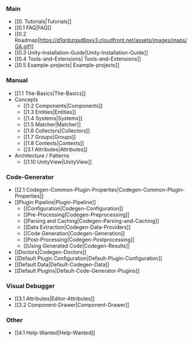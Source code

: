 ### Main

- [[0. Tutorials|Tutorials]]
- [[0.1 FAQ|FAQ]]
- [[0.2 Roadmap|https://d1qnbzgad6pxy3.cloudfront.net/assets/images/maps/GA.gif]]
- [[0.3 Unity-Installation-Guide|Unity-Installation-Guide]]
- [[0.4 Tools-and-Extensions| Tools-and-Extensions]]
- [[0.5 Example-projects| Example-projects]]
### Manual

- [[1.1 The-Basics|The-Basics]]
- Concepts
  - [[1.2 Components|Components]]
  - [[1.3 Entities|Entities]]
  - [[1.4 Systems|Systems]]
  - [[1.5 Matcher|Matcher]]
  - [[1.6 Collectors|Collectors]]
  - [[1.7 Groups|Groups]]
  - [[1.8 Contexts|Contexts]]
  - [[3.1 Attributes|Attributes]]
- Architecture / Patterns
  - [[1.10 UnityView|UnityView]]


### Code-Generator
- [[2.1 Codegen-Common-Plugin-Properties|Codegen-Common-Plugin-Properties]]
- [[Plugin Pipeline|Plugin-Pipeline]]
  - [[Configuration|Codegen-Configuration]]
  - [[Pre-Processing|Codegen-Preprocessing]]
  - [[Parsing and Caching|Codegen-Parsing-and-Caching]]
  - [[Data Extraction|Codegen-Data-Providers]]
  - [[Code Generation|Codegen-Generation]]
  - [[Post-Processing|Codegen-Postprocessing]]
  - [[Using Generated Code|Codegen-Results]]
- [[Doctors|Codegen-Doctors]]
- [[Default Plugin Configuration|Default-Plugin-Configuration]]
- [[Default Data|Default-Codegen-Data]]
- [[Default Plugins|Default-Code-Generator-Plugins]]

### Visual Debugger
- [[3.1 Attributes|Editor-Attributes]]
- [[3.2 Component-Drawer|Component-Drawer]]

### Other
- [[4.1 Help-Wanted|Help-Wanted]]